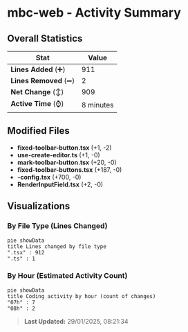 # mbc-web - Activity Summary 

## Overall Statistics

| Stat                   | Value                                                             |
| ---------------------- | ----------------------------------------------------------------- |
| **Lines Added** (➕)   | 911                                          |
| **Lines Removed** (➖) | 2                                        |
| **Net Change** (↕)    | 909                |
| **Active Time** (⌚)   | 8 minutes |


## Modified Files
- **fixed-toolbar-button.tsx** (+1, -2)
- **use-create-editor.ts** (+1, -0)
- **mark-toolbar-button.tsx** (+20, -0)
- **fixed-toolbar-buttons.tsx** (+187, -0)
- **-config.tsx** (+700, -0)
- **RenderInputField.tsx** (+2, -0)

## Visualizations

### By File Type (Lines Changed)

```mermaid
pie showData
title Lines changed by file type
".tsx" : 912
".ts" : 1
```

### By Hour (Estimated Activity Count)

```mermaid
pie showData
title Coding activity by hour (count of changes)
"07h" : 7
"08h" : 2
```


> **Last Updated:** 29/01/2025, 08:21:34